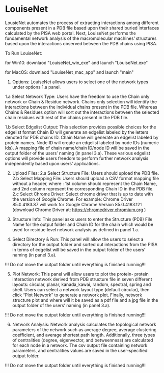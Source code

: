 # LouiseNet
LousieNet automates the process of extracting interactions among different components present in a PDB file based upon their shared buried interfaces calculated by the PISA web portal. Next, LouiseNet performs the fundamental network analysis of the macromolecular machines’ structures based upon the interactions observed between the PDB chains using PISA.

To Run LouiseNet:

for Win10: downlaod "LouiseNet_win_exe" and launch "LouiseNet.exe"

for MacOS: downlaod "LouiseNet_mac_app" and launch "main"

1.	Options:
LouiseNet allows users to select one of the network types under options 1.a panel.

1.a  Select Network Type: Users have the freedom to use the Chain only network or Chain & Residue network.
Chains only selection will identify the interactions between the individual chains present in the PDB file.  Whereas Chains & Residues option will sort out the interactions between the selected chain residues with rest of the chains present in the PDB file.

1.b Select Edgelist Output: This selection provides possible choices for the edgelist format
Chain ID will generate an edgelist labeled by the letters denoted for PDB chains ID. Chain Name will generate an edgelist labeled by protein names. Node ID will create an edgelist labeled by node IDs (numeric Ids). A mapping file of chain name/chain ID/node ID will be saved in the output folder of the users’ naming (in panel 3.a). These various edgelist options will provide users freedom to perform further network analysis independently based upon users’ applications.

2.	Upload Files:
2.a Select Structure File: Users should upload the PDB file. 
2.b Select Mapping File: Users should upload a CSV format mapping file without a header, where  : 1st column should represent the Chain Name, and 2nd column represent the corresponding Chain ID in the PDB file.
2.c Select Chrome Driver:  Select chrome driver that is up to date with the version of Google Chrome. For example: Chrome Driver 85.0.4183.87 will work for Google Chrome Version 85.0.4183.121 (download Chrome Driver at: https://chromedriver.chromium.org )
3.	Structure Info: This panel asks users to enter the Structure (PDB) File Name for the output folder  and Chain ID  for the chain which would be used for residue level network analysis as defined in panel 1.a.

4.	Select Directory & Run: This panel will allow the users to select a directory for the output folder and sorted out interactions from the PISA in terms of edgelist will be saved in the output folder of the users’ naming (in panel 3.a).

!!! Do not move the output folder until everything is finished running!!!


5.	Plot Network: This panel will allow users to plot the protein- protein interaction network derived from PDB structure file in seven different layouts: circular, planar, kanada_kawai, random, spectral, spring and shell. Users can select a network layout type (default circular), then click “Plot Network” to generate a network plot. Finally, network structure plot and where will it be saved as a pdf file and a jpg file in the output folder of the users’ naming (in panel 3.a).

!!! Do not move the output folder until everything is finished running!!!

6.	Network Analysis: Network analysis calculates the topological network parameters of the network such as average degree, average clustering coefficient, and average shortest path length. Additionally, three types of centralities (degree, eigenvector, and betweenness) are calculated for each node in a network. The csv output file containing network parameters, and centralities values are saved in the user-specified output folder.

!!! Do not move the output folder until everything is finished running!!!
